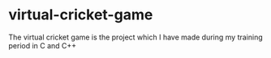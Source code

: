 # virtual-cricket-game
The virtual cricket game is the project which I have made during my training period in C and C++ 
